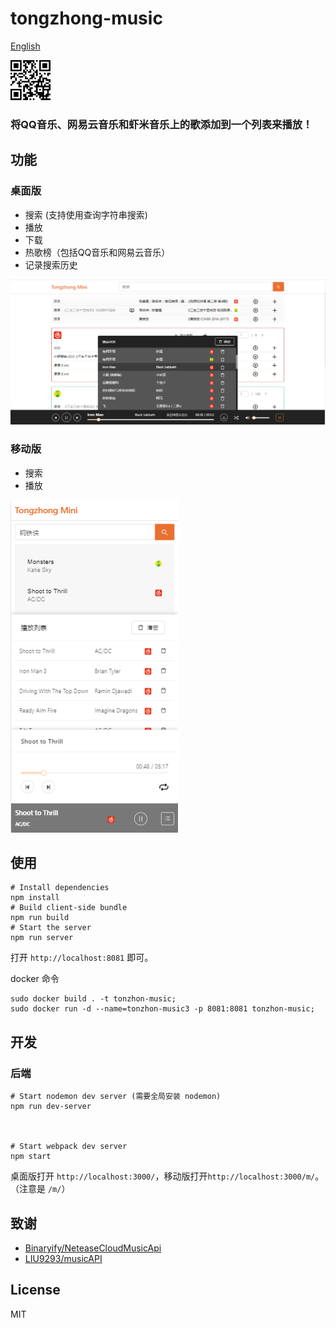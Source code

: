 # tongzhong-music

[English](./README_en.md)

<img src="./screenshots/qr_code.png" width="64" alt="mobile">

<h3>将QQ音乐、网易云音乐和虾米音乐上的歌添加到一个列表来播放！</h3>

## 功能

### 桌面版

- 搜索
 (支持使用查询字符串搜索)
- 播放
- 下载
- 热歌榜（包括QQ音乐和网易云音乐）
- 记录搜索历史

<img src="./screenshots/0111.PNG" alt="desktop">

### 移动版

- 搜索
- 播放

<img src="./screenshots/m.PNG" alt="mobile">

## 使用

    # Install dependencies
    npm install
    # Build client-side bundle
    npm run build
    # Start the server
    npm run server
打开 `http://localhost:8081` 即可。

docker 命令

```shell
sudo docker build . -t tonzhon-music;
sudo docker run -d --name=tonzhon-music3 -p 8081:8081 tonzhon-music;
```

## 开发

### 后端

    # Start nodemon dev server (需要全局安装 nodemon)
    npm run dev-server



    # Start webpack dev server
    npm start
桌面版打开 `http://localhost:3000/`，移动版打开`http://localhost:3000/m/`。（注意是 `/m/`）

## 致谢

- [Binaryify/NeteaseCloudMusicApi](https://github.com/Binaryify/NeteaseCloudMusicApi)
- [LIU9293/musicAPI](https://github.com/LIU9293/musicAPI)

## License

MIT
